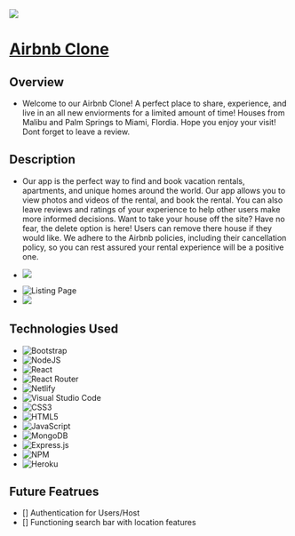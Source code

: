 <img src='https://encrypted-tbn0.gstatic.com/images?q=tbn:ANd9GcSdXyCdvqzQv0IseVgfoV9hDjmx1h2mO8DkvA&usqp=CAU' />

# [Airbnb Clone](https://jade-heliotrope-86f957.netlify.app/)

## Overview

- Welcome to our Airbnb Clone! A perfect place to share, experience, and live in an all new enviorments for a limited amount of time! Houses from Malibu and Palm Springs to Miami, Flordia. Hope you enjoy your visit! Dont forget to leave a review.

## Description

- Our app is the perfect way to find and book vacation rentals, apartments, and unique homes around the world. Our app allows you to view photos and videos of the rental, and book the rental. You can also leave reviews and ratings of your experience to help other users make more informed decisions. Want to take your house off the site? Have no fear, the delete option is here! Users can remove there house if they would like. We adhere to the Airbnb policies, including their cancellation policy, so you can rest assured your rental experience will be a positive one.

- <a href="https://jade-heliotrope-86f957.netlify.app/"><img src="Project-3-Frontend/frontend/src/images/img1.png" style="display: inline-block; margin: 0 auto; max-width: 150px"/></a>

- <img src="src/images/im2.png" alt="Listing Page" style="display: inline-block; margin: 0 auto; max-width: 150px"/>

- <img src="/Users/a.cheer/sei/projects/Airbnb-Clone/Project-3-Frontend/frontend/src/images/img3.png" style="display: inline-block; margin: 0 auto; max-width: 150px"/>

## Technologies Used

- ![Bootstrap](https://img.shields.io/badge/bootstrap-%23563D7C.svg?style=for-the-badge&logo=bootstrap&logoColor=white)
- ![NodeJS](https://img.shields.io/badge/node.js-6DA55F?style=for-the-badge&logo=node.js&logoColor=white)
- ![React](https://img.shields.io/badge/react-%2320232a.svg?style=for-the-badge&logo=react&logoColor=%2361DAFB)
- ![React Router](https://img.shields.io/badge/React_Router-CA4245?style=for-the-badge&logo=react-router&logoColor=white)
- ![Netlify](https://img.shields.io/badge/netlify-%23000000.svg?style=for-the-badge&logo=netlify&logoColor=#00C7B7)
- ![Visual Studio Code](https://img.shields.io/badge/Visual%20Studio%20Code-0078d7.svg?style=for-the-badge&logo=visual-studio-code&logoColor=white)
- ![CSS3](https://img.shields.io/badge/css3-%231572B6.svg?style=for-the-badge&logo=css3&logoColor=white)
- ![HTML5](https://img.shields.io/badge/html5-%23E34F26.svg?style=for-the-badge&logo=html5&logoColor=white)
- ![JavaScript](https://img.shields.io/badge/javascript-%23323330.svg?style=for-the-badge&logo=javascript&logoColor=%23F7DF1E)
- ![MongoDB](https://img.shields.io/badge/MongoDB-%234ea94b.svg?style=for-the-badge&logo=mongodb&logoColor=white)
- ![Express.js](https://img.shields.io/badge/express.js-%23404d59.svg?style=for-the-badge&logo=express&logoColor=%2361DAFB)
- ![NPM](https://img.shields.io/badge/NPM-%23000000.svg?style=for-the-badge&logo=npm&logoColor=white)
- ![Heroku](https://img.shields.io/badge/heroku-%23430098.svg?style=for-the-badge&logo=heroku&logoColor=white)

## Future Featrues

- [] Authentication for Users/Host
- [] Functioning search bar with location features
